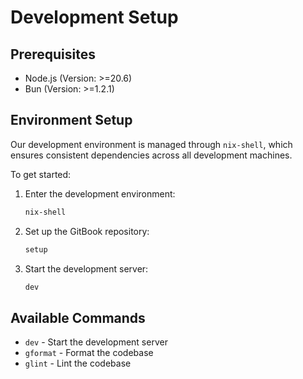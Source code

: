 # Development Setup

## Prerequisites

- Node.js (Version: >=20.6)
- Bun (Version: >=1.2.1)

## Environment Setup

Our development environment is managed through `nix-shell`, which ensures consistent dependencies across all development machines.

To get started:

1. Enter the development environment:

   ```bash
   nix-shell
   ```

2. Set up the GitBook repository:

   ```bash
   setup
   ```

3. Start the development server:

   ```bash
   dev
   ```

## Available Commands

- `dev` - Start the development server
- `gformat` - Format the codebase
- `glint` - Lint the codebase
